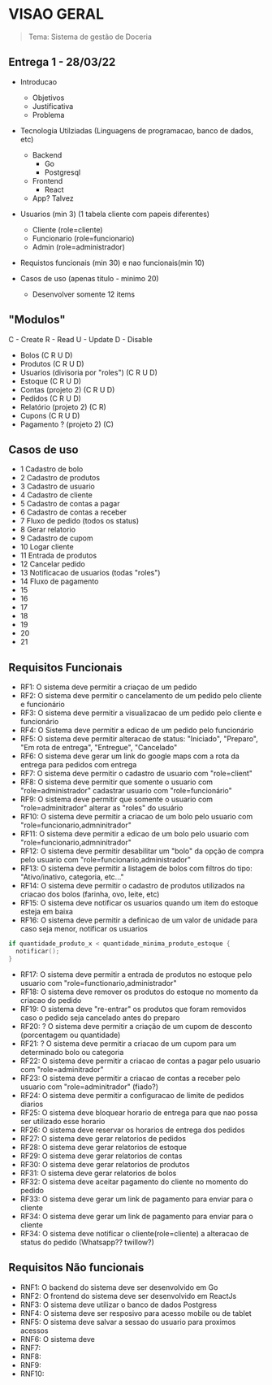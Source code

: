 # VISAO GERAL 

> Tema: Sistema de gestão de Doceria

## Entrega 1 - 28/03/22
- Introducao 
  - Objetivos
  - Justificativa
  - Problema

- Tecnologia Utilziadas (Linguagens de programacao, banco de dados, etc)
  - Backend
    - Go
    - Postgresql
  - Frontend
    - React
  - App? Talvez 

- Usuarios (min 3) (1 tabela cliente com papeis diferentes)
  - Cliente (role=cliente)
  - Funcionario (role=funcionario)
  - Admin (role=administrador)

- Requistos funcionais (min 30) e nao funcionais(min 10)
- Casos de uso (apenas titulo - minimo 20)
  - Desenvolver somente 12 items

## "Modulos"

C - Create
R - Read
U - Update
D - Disable

 - Bolos (C R U D)
 - Produtos (C R U D)
 - Usuarios (divisoria por "roles") (C R U D)
 - Estoque (C R U D)
 - Contas (projeto 2) (C R U D)
 - Pedidos (C R U D)
 - Relatório (projeto 2) (C R)
 - Cupons (C R U D)
 - Pagamento ? (projeto 2) (C) 

## Casos de uso

- 1 Cadastro de bolo
- 2 Cadastro de produtos
- 3 Cadastro de usuario
- 4 Cadastro de cliente
- 5 Cadastro de contas a pagar 
- 6 Cadastro de contas a receber
- 7 Fluxo de pedido (todos os status)
- 8 Gerar relatorio 
- 9 Cadastro de cupom
- 10 Logar cliente
- 11 Entrada de produtos
- 12 Cancelar pedido
- 13 Notificacao de usuarios (todas "roles")
- 14 Fluxo de pagamento
- 15 
- 16 
- 17 
- 18 
- 19 
- 20 
- 21 

## Requisitos Funcionais 

- RF1: O sistema deve permitir a criaçao de um pedido 
- RF2: O sistema deve permitir o cancelamento de um pedido pelo cliente e funcionário
- RF3: O sistema deve permitir a visualizacao de um pedido pelo cliente e funcionário
- RF4: O Sistema deve permitir a edicao de um pedido pelo funcionário
- RF5: O sistema deve permitir alteracao de status: "Iniciado", "Preparo", "Em rota de entrega", "Entregue", "Cancelado"
- RF6: O sistema deve gerar um link do google maps com a rota da entrega para pedidos com entrega
- RF7: O sistema deve permitir o cadastro de usuario com "role=client" 
- RF8: O sistema deve permitir que somente o usuario com "role=administrador" cadastrar usuario com "role=funcionário"
- RF9: O sistema deve permitir que somente o usuario com "role=adminitrador" alterar as "roles" do usuário
- RF10: O sistema deve permitir a criacao de um bolo pelo usuario com "role=funcionario,admninitrador"
- RF11: O sistema deve permitir a edicao de um bolo pelo usuario com "role=funcionario,admninitrador"
- RF12: O sistema deve permitir desabilitar um "bolo" da opção de compra pelo usuario com "role=funcionario,administrador"
- RF13: O sistema deve permitir a listagem de bolos com filtros do tipo: "Ativo/inativo, categoria, etc..."
- RF14: O sistema deve permitir o cadastro de produtos utilizados na criacao dos bolos (farinha, ovo, leite, etc) 
- RF15: O sistema deve notificar os usuarios quando um item do estoque esteja em baixa 
- RF16: O sistema deve permitir a definicao de um valor de unidade para caso seja menor, notificar os usuarios 
```go
if quantidade_produto_x < quantidade_minima_produto_estoque {
  notificar();
}
```
- RF17: O sistema deve permitir a entrada de produtos no estoque pelo usuario com "role=functionario,administrador"
- RF18: O sistema deve remover os produtos do estoque no momento da criacao do pedido
- RF19: O sistema deve "re-entrar" os produtos que foram removidos caso o pedido seja cancelado antes do preparo
- RF20: ? O sistema deve permitir a criação de um cupom de desconto (porcentagem ou quantidade)
- RF21: ? O sistema deve permitir a criacao de um cupom para um determinado bolo ou categoria
- RF22: O sistema deve permitir a criacao de contas a pagar pelo usuario com "role=adminitrador"
- RF23: O sistema deve permitir a criacao de contas a receber pelo usuario com "role=adminitrador" (fiado?) 
- RF24: O sistema deve permitir a configuracao de limite de pedidos diarios 
- RF25: O sistema deve bloquear horario de entrega para que nao possa ser utilizado esse horario
- RF26: O sistema deve reservar os horarios de entrega dos pedidos 
- RF27: O sistema deve gerar relatorios de pedidos 
- RF28: O sistema deve gerar relatorios de estoque
- RF29: O sistema deve gerar relatorios de contas
- RF30: O sistema deve gerar relatorios de produtos
- RF31: O sistema deve gerar relatorios de bolos 
- RF32: O sistema deve aceitar pagamento do cliente no momento do pedido
- RF33: O sistema deve gerar um link de pagamento para enviar para o cliente 
- RF34: O sistema deve gerar um link de pagamento para enviar para o cliente 
- RF34: O sistema deve notificar o cliente(role=cliente) a alteracao de status do pedido (Whatsapp?? twillow?)

## Requisitos Não funcionais

- RNF1: O backend do sistema deve ser desenvolvido em Go
- RNF2: O frontend do sistema deve ser desenvolvido em ReactJs 
- RNF3: O sistema deve utilizar o banco de dados Postgress
- RNF4: O sistema deve ser resposivo para acesso mobile ou de tablet
- RNF5: O sistema deve salvar a sessao do usuario para proximos acessos
- RNF6: O sistema deve 
- RNF7: 
- RNF8: 
- RNF9: 
- RNF10: 


